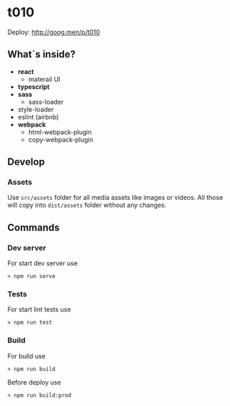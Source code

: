 # t010

Deploy: http://goog.men/p/t010

## What`s inside?

- **react**
  - materail UI
- **typescript**
- **sass**
  - sass-loader
- style-loader
- eslint (airbnb)
- **webpack**
  - html-webpack-plugin
  - copy-webpack-plugin

## Develop

### Assets
Use ```src/assets``` folder for all media assets like images or videos.
All those will copy into ```dist/assets``` folder without any changes.

## Commands

### Dev server
For start dev server use
```
> npm run serve
```
### Tests
For start lint tests use
```
> npm run test
```
### Build
For build use
```
> npm run build
```
Before deploy use
```
> npm run build:prod
```
